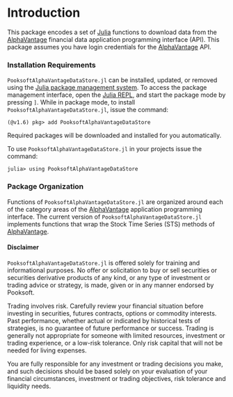 # Introduction
This package encodes a set of [Julia](https://julialang.org) functions to download data from the [AlphaVantage](https://www.alphavantage.co) financial data application programming interface (API). This package assumes you have login credentials for the [AlphaVantage](https://www.alphavantage.co) API.

### Installation Requirements
`PooksoftAlphaVantageDataStore.jl` can be installed, updated, or removed using the [Julia package management system](https://docs.julialang.org/en/v1/stdlib/Pkg/). To access the package management interface, open the [Julia REPL](https://docs.julialang.org/en/v1/stdlib/REPL/), and start the package mode by pressing `]`.
While in package mode, to install `PooksoftAlphaVantageDataStore.jl`, issue the command:

    (@v1.6) pkg> add PooksoftAlphaVantageDataStore

Required packages will be downloaded and installed for you automatically. 

To use `PooksoftAlphaVantageDataStore.jl` in your projects issue the command:

    julia> using PooksoftAlphaVantageDataStore

### Package Organization
Functions of `PooksoftAlphaVantageDataStore.jl` are organized around each of the category areas of the 
[AlphaVantage](https://www.alphavantage.co) application programming interface. The current version of 
`PooksoftAlphaVantageDataStore.jl` implements functions that wrap the Stock Time Series (STS) methods of
[AlphaVantage](https://www.alphavantage.co). 

#### Disclaimer
`PooksoftAlphaVantageDataStore.jl` is offered solely for training and  informational purposes. No offer or solicitation to buy or sell securities or securities derivative products of any kind, or any type of investment or trading advice or strategy,  is made, given or in any manner endorsed by Pooksoft. 

Trading involves risk. Carefully review your financial situation before investing in securities, futures contracts, options or commodity interests. Past performance, whether actual or indicated by historical tests of strategies, is no guarantee of future performance or success. Trading is generally not appropriate for someone with limited resources, investment or trading experience, or a low-risk tolerance.  Only risk capital that will not be needed for living expenses.

You are fully responsible for any investment or trading decisions you make, and such decisions should be based solely on your evaluation of your financial circumstances, investment or trading objectives, risk tolerance and liquidity needs. 
